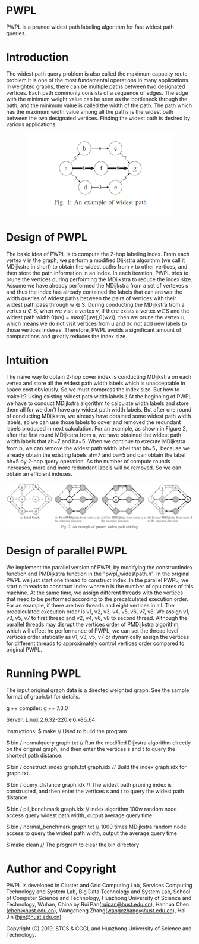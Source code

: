 # PWPL
PWPL is a pruned widest path labeling algorithm for fast widest path queries.
# Introduction
The widest path query problem is also called the maximum capacity route problem It is one of the most fundamental operations in many applications. In weighted graphs, there can be multiple paths between two designated vertices. Each path commonly consists of a sequence of edges. The edge with the minimum weight value can be seen as the bottleneck through the path, and the minimum value is called the width of the path. The path which has the maximum width value among all the paths is the widest path between the two designated vertices. Finding the widest path is desired by various applications.

<div align=center><img width="400" height="222" src="figure1.jpg"/></div>
 


# Design of PWPL
The basic idea of PWPL is to compute the 2-hop labeling index. From each vertex v in the graph, we perform a modified Dijkstra algorithm (we call it MDijkstra in short) to obtain the widest paths from v to other vertices, and then store the path information in an index. In each iteration, PWPL tries to prune the vertices during performing the MDijkstra to reduce the index size. Assume we have already performed the MDijkstra from a set of vertexes s and thus the index has already contained the labels that can answer the width queries of widest paths between the pairs of vertices with their widest path pass through w ∈ S. During conducting the MDijkstra from a vertex u ∉ S, when we visit a vertex v, if there exists a vertex w∈S and the widest path width θ(uv) = max{θ(uw),θ(wv)}, then we prune the vertex u, which means we do not visit vertices from u and do not add new labels to those vertices indexes. Therefore, PWPL avoids a significant amount of computations and greatly reduces the index size.

# Intuition 
The naïve way to obtain 2-hop cover index is conducting MDijkstra on each vertex and store all the widest path width labels which is unacceptable in space cost obviously. So we must compress the index size. But how to make it? Using existing widest path width labels！At the beginning of PWPL we have to conduct MDijkstra algorithm to calculate width labels and store them all for we don't have any widest path width labels. But after one round of conducting MDijkstra, we already have obtained some widest path width labels, so we can use those labels to cover and removed the redundant labels produced in next calculation. For an example, as shown in Figure 2, after the first round MDijkstra from a, we have obtained the widest path width labels that ah=7 and ba=5. When we continue to execute MDijkstra from b, we can remove the widest path width label that bh=5，because we already obtain the existing labels ah=7 and ba=5 and can obtain the label bh=5 by 2-hop query operation. As the number of compute rounds increases, more and more redundant labels will be removed. So we can obtain an efficient indexes.

![image](figure2.jpg)

# Design of parallel PWPL
We implement the parallel version of PWPL by modifying the constructIndex function and PMDijkstra function in the "pwpl_widestpath.h". In the original PWPL we just start one thread to construct index. In the parallel PWPL, we start n threads to construct Index where n is the number of cpu cores of this machine. At the same time, we assign different threads with the vertices that need to be performed according to the precalculated execution order. For an example, if there are two threads and eight vertices in all. The precalculated execution order is v1, v2, v3, v4, v5, v6, v7, v8. We assign v1, v3, v5, v7 to first thread and v2, v4, v6, v8 to second thread. Although the parallel threads may disrupt the vertices order of PMDijkstra algorithm, which will affect he performance of PWPL, we can set the thread level vertices order statically as v1, v3, v5, v7 or dynamically assign the vertices for different threads to approximately control vertices order compared to original PWPL.

# Running PWPL
The input original graph data is a directed weighted graph. See the sample format of graph.txt for details.

g ++ compiler: g ++ 7.3.0

Server: Linux 2.6.32-220.el6.x86_64

Instructions:
$ make // Used to build the program

$ bin / normalquery graph.txt // Run the modified Dijkstra algorithm directly on the original graph, and then enter the vertices s and t to query the shortest path distance.

$ bin / construct_index graph.txt graph.idx // Build the index graph.idx for graph.txt.

$ bin / query_distance graph.idx // The widest path pruning index is constructed, and then enter the vertices s and t to query the widest path distance

$ bin / pll_benchmark graph.idx // index algorithm 100w random node access query widest path width, output average query time

$ bin / normal_benchmark graph.txt // 1000 times MDijkstra random node access to query the widest path width, output the average query time

$ make clean // The program to clear the bin directory

# Author and Copyright
PWPL is developed in Cluster and Grid Computing Lab, Services Computing Technology and System Lab, Big Data Technology and System Lab, School of Computer Science and Technology, Huazhong University of Science and Technology, Wuhan, China by Rui Pan(ruipan@hust.edu.cn), Hanhua Chen (chen@hust.edu.cn), Wangcheng Zhang(wangczhang@hust.edu.cn), Hai Jin (hjin@hust.edu.cn).

Copyright (C) 2019, STCS & CGCL and Huazhong University of Science and Technology.
